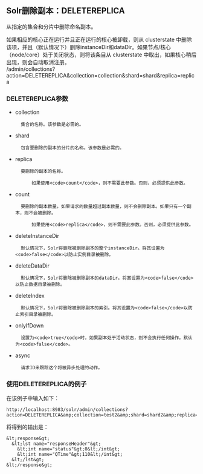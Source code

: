 ## Solr删除副本：DELETEREPLICA 
<div class="content-intro view-box ">从指定的集合和分片中删除命名副本。
      
  
如果相应的核心正在运行并且正在运行的核心被卸载，则从 clusterstate 中删除该项，并且（默认情况下）删除instanceDir和dataDir。如果节点/核心（node/core）处于关闭状态，则将该条目从 clusterstate 中取出，如果核心稍后出现，则会自动取消注册。  
/admin/collections?action=DELETEREPLICA&amp;collection=collection&amp;shard=shard&amp;replica=replica  

### DELETEREPLICA参数

- collection  

    
        集合的名称。该参数是必需的。  
    
- shard  

    
        包含要删除的副本的分片的名称。该参数是必需的。  
    
- replica  

  
        要删除的副本的名称。  
        
            如果使用<code>count</code>，则不需要此参数。否则，必须提供此参数。  
          
    
- count  

    
        要删除的副本数量。如果请求的数量超过副本数量，则不会删除副本。如果只有一个副本，则不会被删除。  
        
            如果使用<code>replica</code>，则不需要此参数。否则，必须提供此参数。  
          
    
- deleteInstanceDir  

    
        默认情况下，Solr将删除被删除副本的整个instanceDir。将其设置为<code>false</code>以防止实例目录被删除。  
    
- deleteDataDir  

    
        默认情况下，Solr将删除被删除副本的dataDir。将其设置为<code>false</code>以防止数据目录被删除。  
    
- deleteIndex  

    
        默认情况下，Solr将删除被删除副本的索引。将其设置为<code>false</code>以防止索引目录被删除。  
    
- onlyIfDown  

    
        设置为<code>true</code>时，如果副本处于活动状态，则不会执行任何操作。默认为<code>false</code>。  
    
- async  

    
        请求ID来跟踪这个将被异步处理的动作。  
    


### 使用DELETEREPLICA的例子

在该例子中输入如下：  
```
http://localhost:8983/solr/admin/collections?action=DELETEREPLICA&amp;collection=test2&amp;shard=shard2&amp;replica=core_node3
```

将得到的输出是：  
```
&lt;response&gt;
  &lt;lst name="responseHeader"&gt;
    &lt;int name="status"&gt;0&lt;/int&gt;
    &lt;int name="QTime"&gt;110&lt;/int&gt;
  &lt;/lst&gt;
&lt;/response&gt;
```
